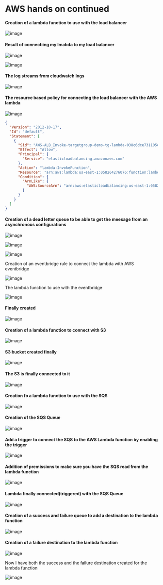 # AWS hands on continued



#### Creation of a lambda function to use with the load balancer

![image](https://github.com/Ham12-3/AWS_hands_on_4/assets/93613316/09814c95-3939-4aa4-97ed-e2c8ac1f66dc)



#### Result of connectiing my lmabda to my load balancer

![image](https://github.com/Ham12-3/AWS_hands_on_4/assets/93613316/d74395a5-1dd4-4312-9c43-c3265c58e3d8)

![image](https://github.com/Ham12-3/AWS_hands_on_4/assets/93613316/8c7f3121-e607-45a1-8a02-04efb7f79bb3)

#### The log streams from cloudwatch logs 
![image](https://github.com/Ham12-3/AWS_hands_on_4/assets/93613316/c14f3934-cb8b-4c8d-bfa3-06abf2333c60)

#### The resource based policy for connecting the load balancer with the AWS lambda

![image](https://github.com/Ham12-3/AWS_hands_on_4/assets/93613316/2f9d845f-9b0d-4f6d-ab26-69aa88d58a63)


```JSON
{
  "Version": "2012-10-17",
  "Id": "default",
  "Statement": [
    {
      "Sid": "AWS-ALB_Invoke-targetgroup-demo-tg-lambda-038c6dce731105de",
      "Effect": "Allow",
      "Principal": {
        "Service": "elasticloadbalancing.amazonaws.com"
      },
      "Action": "lambda:InvokeFunction",
      "Resource": "arn:aws:lambda:us-east-1:058264276076:function:lambda-alb",
      "Condition": {
        "ArnLike": {
          "AWS:SourceArn": "arn:aws:elasticloadbalancing:us-east-1:058264276076:targetgroup/demo-tg-lambda/038c6dce731105de"
        }
      }
    }
  ]
}

```

#### Creation of a dead letter queue to be able to get the meesage from an asynchronous configurations

![image](https://github.com/Ham12-3/AWS_hands_on_4/assets/93613316/1077ee36-41f9-4d1f-8511-24ca9e83a4e8)

![image](https://github.com/Ham12-3/AWS_hands_on_4/assets/93613316/0308c637-5021-4fc1-9c5b-79a443113699)

![image](https://github.com/Ham12-3/AWS_hands_on_4/assets/93613316/621621c3-492c-4a90-8fdb-98bf6cfe9695)


Creation of an eventbridge rule to connect the lambda with AWS eventbridge

![image](https://github.com/Ham12-3/AWS_hands_on_4/assets/93613316/a2833069-6776-4dda-8d59-55f434b57ff5)

The lambda function to use with the eventbridge

![image](https://github.com/Ham12-3/AWS_hands_on_4/assets/93613316/bac434af-d603-4189-a985-361a58c01d6e)

#### Finally created

![image](https://github.com/Ham12-3/AWS_hands_on_4/assets/93613316/1d9c6702-4413-4335-89af-5b2274cd7fab)


#### Creation of a lambda function to connect with S3

![image](https://github.com/Ham12-3/AWS_hands_on_4/assets/93613316/4426d7a2-d0a5-4300-97e4-be4b2f97b047)


#### S3 bucket created finally

![image](https://github.com/Ham12-3/AWS_hands_on_4/assets/93613316/ef00ce8a-4a6b-4b93-8b1c-91bbda17e321)

#### The S3 is finally connected to it

![image](https://github.com/Ham12-3/AWS_hands_on_4/assets/93613316/c79216d5-3454-47d1-9d49-f6369ea96996)



#### Creation fo a lambda function to use with the SQS


![image](https://github.com/Ham12-3/AWS_hands_on_4/assets/93613316/d95d6acb-ad03-454e-8362-a455eb5119b8)


#### Creation of the SQS Queue
![image](https://github.com/Ham12-3/AWS_hands_on_4/assets/93613316/5da8400a-910c-4310-8ab1-22b63f09739d)


#### Add a trigger to connect the SQS to the AWS Lambda function by enabling the trigger

![image](https://github.com/Ham12-3/AWS_hands_on_4/assets/93613316/c0ca052b-efc0-4e4a-bae0-a4e1762d7e5b)

#### Addition of premissions to make sure you have  the SQS read from the lambda function
![image](https://github.com/Ham12-3/AWS_hands_on_4/assets/93613316/2ca777a5-74bb-425d-a52b-9a129d5f9478)


#### Lambda finally connected(triggered) with the SQS Queue

![image](https://github.com/Ham12-3/AWS_hands_on_4/assets/93613316/ac7c99f2-293a-4978-ae2a-78dd6e877ac2)


#### Creation of a success and failure queue to add a destination to the lambda function

![image](https://github.com/Ham12-3/AWS_hands_on_4/assets/93613316/13a3abd8-3a8d-4592-981e-8087f5344d62)

#### Creation of a failure destination to the lambda function


![image](https://github.com/Ham12-3/AWS_hands_on_4/assets/93613316/09b4097e-e593-4062-9170-6e699c452584)


Now I  have both the success and the failure destination created for the lambda function

![image](https://github.com/Ham12-3/AWS_hands_on_4/assets/93613316/4514e7c3-a072-44c5-9ada-77002812c31e)



